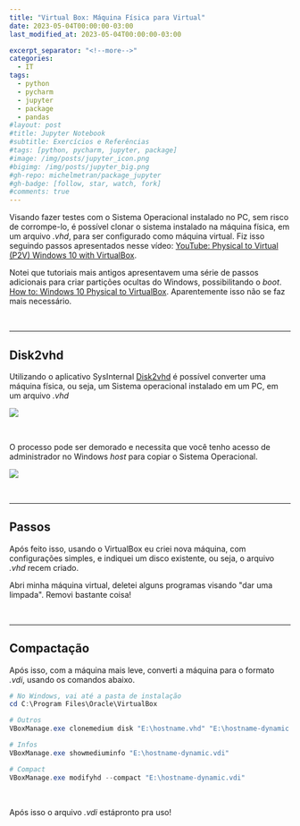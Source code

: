 ```yaml
---
title: "Virtual Box: Máquina Física para Virtual"
date: 2023-05-04T00:00:00-03:00
last_modified_at: 2023-05-04T00:00:00-03:00

excerpt_separator: "<!--more-->"
categories:
  - IT
tags:
  - python
  - pycharm
  - jupyter
  - package
  - pandas
#layout: post
#title: Jupyter Notebook
#subtitle: Exercícios e Referências
#tags: [python, pycharm, jupyter, package]
#image: /img/posts/jupyter_icon.png
#bigimg: /img/posts/jupyter_big.png
#gh-repo: michelmetran/package_jupyter
#gh-badge: [follow, star, watch, fork]
#comments: true
---
```


Visando fazer testes com o Sistema Operacional instalado no PC, sem risco de corrompe-lo, é possível clonar o sistema instalado na máquina física, em um arquivo _.vhd_, para ser configurado como máquina virtual. Fiz isso seguindo passos apresentados nesse vídeo: [YouTube: Physical to Virtual (P2V) Windows 10 with VirtualBox](https://www.youtube.com/watch?v=6wVJUimaq2U).

Notei que tutoriais mais antigos apresentavem uma série de passos adicionais para criar partições ocultas do Windows, possibilitando o _boot_.
[How to: Windows 10 Physical to VirtualBox](https://community.spiceworks.com/how_to/148559-windows-10-physical-to-virtualbox). Aparentemente isso não se faz mais necessário.

<br>

---

## Disk2vhd

Utilizando o aplicativo SysInternal [Disk2vhd](https://docs.microsoft.com/pt-br/sysinternals/downloads/disk2vhd) é possível converter uma máquina física, ou seja, um Sistema operacional instalado em um PC, em um arquivo _.vhd_

![](https://i.imgur.com/ThhnTUx.png)

<br>

O processo pode ser demorado e necessita que você tenho acesso de administrador no Windows _host_ para copiar o Sistema Operacional.

![](https://i.imgur.com/wYFBMNE.png)

<br>

---

## Passos

Após feito isso, usando o VirtualBox eu criei nova máquina, com configurações simples, e indiquei um disco existente, ou seja, o arquivo _.vhd_ recem criado.

Abri minha máquina virtual, deletei alguns programas visando "dar uma limpada". Removi bastante coisa!

<br>

---

## Compactação

Após isso, com a máquina mais leve, converti a máquina para o formato _.vdi_, usando os comandos abaixo.

```powershell
# No Windows, vai até a pasta de instalação
cd C:\Program Files\Oracle\VirtualBox

# Outros
VBoxManage.exe clonemedium disk "E:\hostname.vhd" "E:\hostname-dynamic.vdi" --variant Standard --format vdi

# Infos
VBoxManage.exe showmediuminfo "E:\hostname-dynamic.vdi"

# Compact
VBoxManage.exe modifyhd --compact "E:\hostname-dynamic.vdi"
```

<br>

Após isso o arquivo _.vdi_ estápronto pra uso!
